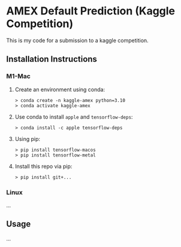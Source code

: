 # AMEX Default Prediction (Kaggle Competition)

This is my code for a submission to a kaggle competition.

## Installation Instructions

### M1-Mac

1. Create an environment using conda:
    ```shell
    > conda create -n kaggle-amex python=3.10
    > conda activate kaggle-amex
    ```
2. Use conda to install `apple` and `tensorflow-deps`:
    ```shell
    > conda install -c apple tensorflow-deps
    ```
3. Using pip:
    ```shell
    > pip install tensorflow-macos
    > pip install tensorflow-metal
    ```
4. Install this repo via pip:
    ```shell
    > pip install git+...
    ```

### Linux

...

## Usage

...
